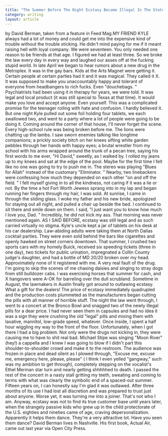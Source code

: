 ```yaml
---
title: "The Summer Before The Night Ecstasy Became Illegal In The State Of Texas"
category: writing
layout: article
---
```


by David Berman, taken from a feature in Feed Mag.MY FRIEND KYLE always had a lot of money and could get me into the expensive kind of trouble without the trouble sticking. He didn't mind paying for me if it meant raising hell with loyal company. We were seventeen. You only needed one reason to be friends at that age. I figured we had at least three. So we broke the law every day in every way and laughed our asses off at the fucking stupid world. In late April we began to hear rumors about a new drug in the Metroplex. It was in the gay bars. Kids at the Arts Magnet were getting it. Certain people at certain parties had it and it was magical. They called it X. It was supposed to make you unaccountably happy and tolerant of everyone from headbangers to rich fucks. Even "douchebags. " Psychiatrists had been using it in therapy for years, we were told. It was legal and local product (it was still special to Texas at that time). It would make you love and accept anyone. Even yourself. This was a complicated promise for the teenager roiling with hate and confusion. I hardly believed it. But one night Kyle pulled out some foil holding four tablets, we each swallowed two, and went to a party where a lot of people were going to be doing it. Coming around the corner of that house, I'll never forget the scene. Every high-school rule was being broken before me. The lions were chatting up the lambs. I saw sworn enemies talking like longtime companions; a prickly society bitch on her knees sifting white garden pebbles through her hands with happy eyes; a brutal wrestler from my school with his arms wrapped around the trunk of a pecan tree, saying his first words to me ever, "Hi David," sweetly, as I walked by. I rolled my jeans up to my knees and sat at the edge of the pool. Maybe for the first time I felt like no one was going to try to push me in. The stereo was playing "Blues for Allah" instead of the customary "Eliminator. " Nearby, two linebackers were confessing how much they depended on each other "on and off the field. " I felt myself giving in to all the kindness, not caring if it was a lie or not. By the time a hot Fort Worth Jewess sprang into in my lap and began running her fingers through my hair, I was sold. At sunrise, I came in through the sliding glass. I woke my father and his new bride, apologized for staying out all night, and pulled a chair up beside the bed. I continued to sit there and smile down on them. I said, "I just want you to know how much I love you, Dad. " Incredibly, he did not kick my ass. That morning was never mentioned again. AS I SAID BEFORE, ecstasy was still legal and as such carried virtually no stigma. Kyle's uncle kept a jar of tablets on his desk at his car dealership. Law-abiding adults were taking them at North Dallas cocktail parties. They were even sold behind the bars like cigarettes and openly hawked on street corners downtown. That summer, I crushed two sports cars with my homely Buick, received six speeding tickets (three in one day), two tickets for public urination, impregnated a Collin County judge's daughter, and had a bottle of MD 20/20 broken over my head. Approximately none of it registered with me. A very real fault of the drug. I'm going to skip the scenes of me chasing daisies and singing to stray dogs from still bulldozer cabs. I was exercising horses that summer for cash, and X hangovers were A-OK for barreling over the dull scrubland. Sometime in August, the lawmakers in Austin finally got around to outlawing ecstasy. What a gift for the dealers! The price of ecstasy immediately quadrupled and the production costs plummeted as the manufacturers began cutting the pills with all manner of horrible stuff. The night the law went through, I went to a concert at the Bronco Bowl and snagged two of the newly illegal pills for a dear price. I had never seen them in capsules and had no idea it was a sign they were crushing the old "legal" pills and mixing them with laxative, mannitol, low-grade speed, whatever. Once inside, I spent a half hour wiggling my way to the front of the floor. Unfortunately, when I got there I had a big problem. Not only were the drugs not kicking in, they were causing me to have to shit real bad. Michael Stipe was singing "Moon River" (hey!) a cappella and I knew I was going to blow if I didn't part this shoulder-to-shoulder crowd and make it to the restroom. The audience was frozen in place and dead silent as I plowed through, "Excuse me, excuse me, emergency here, please, please" ( I think I even yelled "gangway," such was my ambition to get through), completely stepping on the vocalist's Ethel Merman star turn and nearly getting shhhhhed to death. I passed the rest of the concert in a nasty stall gritting my teeth, sweating and coming to terms with what was clearly the symbolic end of a spaced-out summer. Fifteen years on, I can honestly say I'm glad it was outlawed. After three months of its use I had lost all discretion and was prepared to trust just about anyone. Worse yet, it was turning me into a joiner. That's not who I am. Anyway, ecstasy was not to find its true customer base until years later, when the strangely passive kids who grew up in the child protectorate of the U.S. eighties and nineties came of age, craving depersonalization. Apparently it helps them dance. They're a very attractive lot. Have you seen them dance? David Berman lives in Nashville. His first book, Actual Air, came out last year via Open City Press.
